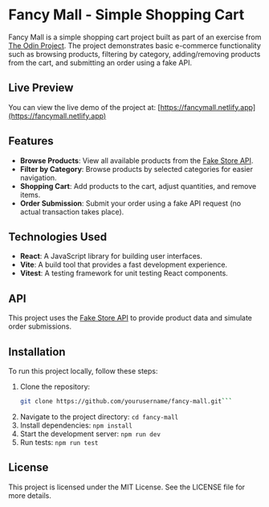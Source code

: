 # Fancy Mall - Simple Shopping Cart

Fancy Mall is a simple shopping cart project built as part of an exercise from [The Odin Project](https://www.theodinproject.com/). The project demonstrates basic e-commerce functionality such as browsing products, filtering by category, adding/removing products from the cart, and submitting an order using a fake API.

## Live Preview
You can view the live demo of the project at: [https://fancymall.netlify.app](https://fancymall.netlify.app)

## Features
- **Browse Products**: View all available products from the [Fake Store API](https://fakestoreapi.com/).
- **Filter by Category**: Browse products by selected categories for easier navigation.
- **Shopping Cart**: Add products to the cart, adjust quantities, and remove items.
- **Order Submission**: Submit your order using a fake API request (no actual transaction takes place).

## Technologies Used
- **React**: A JavaScript library for building user interfaces.
- **Vite**: A build tool that provides a fast development experience.
- **Vitest**: A testing framework for unit testing React components.

## API
This project uses the [Fake Store API](https://fakestoreapi.com/) to provide product data and simulate order submissions.

## Installation

To run this project locally, follow these steps:

1. Clone the repository:
   ```bash
   git clone https://github.com/yourusername/fancy-mall.git```
2. Navigate to the project directory:
  ```cd fancy-mall```
3. Install dependencies:
  ```npm install```
4. Start the development server:
  ```npm run dev```
5. Run tests:
  ```npm run test```

## License
This project is licensed under the MIT License. See the LICENSE file for more details.
